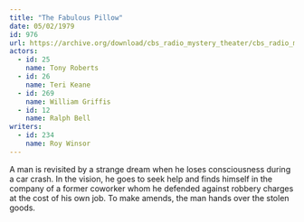 ```yaml
---
title: "The Fabulous Pillow"
date: 05/02/1979
id: 976
url: https://archive.org/download/cbs_radio_mystery_theater/cbs_radio_mystery_theater-0951-1000.zip/cbs_radio_mystery_theater-0951-1000%2Fcbsrmt_0976_the_fabulous_pillows.mp3
actors:  
  - id: 25
    name: Tony Roberts  
  - id: 26
    name: Teri Keane  
  - id: 269
    name: William Griffis  
  - id: 12
    name: Ralph Bell
writers:  
  - id: 234
    name: Roy Winsor
---
```

A man is revisited by a strange dream when he loses consciousness during a car crash. In the vision, he goes to seek help and finds himself in the company of a former coworker whom he defended against robbery charges at the cost of his own job. To make amends, the man hands over the stolen goods.